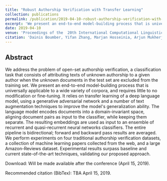 ```yaml
---
title: "Robust Authorship Verification with Transfer Learning"
collection: publications
permalink: /publication/2019-04-10-robust-authorship-verification-with-transfer-learning
excerpt: 'We present an end-to-end model-building process that is universally applicable to a wide variety of corpora, and requires little to no modification or fine-tuning. It relies on transfer learning of a deep language model, using a generative adversarial network and a number of text augmentation techniques to improve the model's generalization ability. Experimental results surpass baseline and current state-of-the-art techniques.'
date: 2019-04-10
venue: 'Proceedings of the  20th International Computational Linguistics and Intelligent Text Processing Conference (CICLing 2019), La Rochelle, France, April 7-13, 2019.'
citation: 'Dainis Boumber, Yifan Zhang, Marjan Hosseinia, Arjun Mukherjee, and Ricardo Vilalta. "Robust Authorship Verification with Transfer Learning" Proceedings of the  20th International Computational Linguistics and Intelligent Text Processing Conference (CICLing 2019), La Rochelle, France, April 7-13, 2019.'
---
```


Abstract
---
We address the problem of open-set authorship verification, a classification task that consists of attributing texts of unknown authorship to a given author when the unknown documents in the test set are excluded from the training set. We present an end-to-end model-building process that is universally applicable to a wide variety of corpora, and requires little to no modification or fine-tuning. It relies on transfer learning of a deep language model, using a generative adversarial network and a number of text augmentation techniques to improve the model's generalization ability. The language model encodes documents into a domain-invariant space, aligning document pairs as input to the classifier, while keeping them separate. The resulting embeddings are used as input to an ensemble of recurrent and quasi-recurrent neural networks classifiers. The entire pipeline is bidirectional; forward and backward pass results are averaged. We perform experiments on four traditional authorship verification datasets, a collection of machine learning papers collected from the web, and a large Amazon-Reviews dataset. Experimental results surpass baseline and current state-of-the-art techniques, validating our proposed approach. 

Download: Will be made available after the conference (April 15, 2019).

Recommended citation (BibTex): TBA April 15, 2019.
